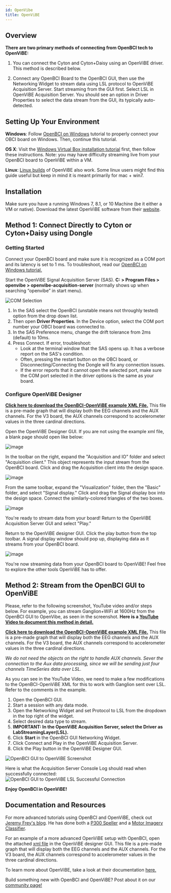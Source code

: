 ```yaml
---
id: OpenVibe
title: OpenViBE
---
```

## Overview

**There are two primary methods of connecting from OpenBCI tech to OpenViBE:**

1.  You can connect the Cyton and Cyton+Daisy using an OpenViBE driver. This method is described below.

2.  Connect any OpenBCI Board to the OpenBCI GUI, then use the Networking Widget to stream data using LSL protocol to OpenViBE Acquisition Server. Start streaming from the GUI first. Select LSL in OpenViBE Acquisition Server. You should see an option in Driver Properties to select the data stream from the GUI, its typically auto-detected.

## Setting Up Your Environment

**Windows**: Follow [OpenBCI on Windows](Troubleshooting/04-FTDI_Fix_Windows.md) tutorial to properly connect your OBCI board on Windows. Then, continue this tutorial.

**OS X**: Visit the [Windows Virtual Box installation tutorial](Software/CompatibleThirdPartySoftware/07-VirtualBox.md) first, then follow these instructions. Note: you may have difficulty streaming live from your OpenBCI board to OpenViBE within a VM.

**Linux**: [Linux builds](http://openvibe.inria.fr/downloads/) of OpenViBE also work. Some linux users might find this guide useful but keep in mind it is meant primarily for mac + win7.

## Installation

Make sure you have a running Windows 7, 8.1, or 10 Machine (be it either a VM or native).
Download the latest OpenViBE software from their [website](http://openvibe.inria.fr/downloads/).

## Method 1: Connect Directly to Cyton or Cyton+Daisy using Dongle

### Getting Started

Connect your OpenBCI board and make sure it is recognized as a COM port and its latency is set to 1 ms. To troubleshoot, read our [OpenBCI on Windows tutorial.](Troubleshooting/04-FTDI_Fix_Windows.md)

Start the OpenViBE Signal Acquisition Server (SAS). **C: &gt; Program Files &gt; openvibe &gt; openvibe-acquisition-server** (normally shows up when searching “openvibe” in start menu).

![COM Selection](../../assets/SoftwareImages/CompatibleThirdPartySoftwareImages/com-select.jpg)

1.  In the SAS select the OpenBCI (unstable means not throughly tested) option from the drop down list.
2.  Then open **Driver Properties**. In the Device option, select the COM port number your OBCI board was connected to.
3.  In the SAS Preference menu, change the drift tolerance from 2ms (default) to 10ms.
4.  Press Connect. If error, troubleshoot:
    -   Look at the terminal window that the SAS opens up. It has a verbose report on the SAS's condition.
    -   Often, pressing the restart button on the OBCI board, or Disconnecting/Connecting the Dongle will fix any connection issues.
    -   If the error reports that it cannot open the selected port, make sure the COM port selected in the driver options is the same as your board.

### Configure OpenViBE Designer

**[Click here to download the OpenBCI-OpenViBE example XML File.](https://github.com/openbci-archive/Docs/blob/master/assets/files/Start_OBCI_Cyton.xml)** This file is a pre-made graph that will display both the EEG channels and the AUX channels. For the V3 board, the AUX channels correspond to accelerometer values in the three cardinal directions.

Open the OpenViBE Designer GUI. If you are not using the example xml file, a blank page should open like below:

![image](../../assets/SoftwareImages/CompatibleThirdPartySoftwareImages/OpenViBE_designer.JPG)

In the toolbar on the right, expand the "Acquisition and IO" folder and select "Acquisition client." This object represents the input stream from the OpenBCI board. Click and drag the Acquisition client into the design space.

![image](../../assets/SoftwareImages/CompatibleThirdPartySoftwareImages/OpenViBE_acquision_client.JPG)

From the same toolbar, expand the "Visualization" folder, then the "Basic" folder, and select "Signal display." Click and drag the Signal display box into the design space. Connect the similarly-colored triangles of the two boxes.

![image](../../assets/SoftwareImages/CompatibleThirdPartySoftwareImages/OpenViBE_signal_display.JPG)

You're ready to stream data from your board! Return to the OpenViBE Acquisition Server GUI and select "Play."

Return to the OpenViBE designer GUI. Click the play button from the top toolbar. A signal display window should pop up, displaying data as it streams from your OpenBCI board.

![image](../../assets/SoftwareImages/CompatibleThirdPartySoftwareImages/OpenViBE_signal_live.JPG)

You're now streaming data from your OpenBCI board to OpenViBE! Feel free to explore the other tools OpenViBE has to offer.

## Method 2: Stream from the OpenBCI GUI to OpenViBE

Please, refer to the following screenshot, YouTube video and/or steps below. For example, you can stream Ganglion+WiFi at 1600Hz from the OpenBCI GUI to OpenVibe, as seen in the screenshot. **Here is a [YouTube Video to document this method in detail.](https://www.youtube.com/watch?v=97rNewfbTKA)**

**[Click here to download the OpenBCI-OpenViBE example XML File.](https://github.com/openbci-archive/Docs/blob/master/assets/files/Start_OBCI_Cyton.xml)** This file is a pre-made graph that will display both the EEG channels and the AUX channels. For the V3 board, the AUX channels correspond to accelerometer values in the three cardinal directions. 

_We do not need the objects on the right to handle AUX channels. Sever the connection to the Aux data processing, since we will be sending just four channels TimeSeries data over LSL._

As you can see in the YouTube Video, we need to make a few modifications to the OpenBCI-OpenViBE XML for this to work with Ganglion sent over LSL. Refer to the comments in the example.

1.  Open the OpenBCI GUI.
2.  Start a session with any data mode.
3.  Open the Networking Widget and set Protocol to LSL from the dropdown in the top right of the widget.
4.  Select desired data type to stream.
5.  **IMPORTANT: In the OpenViBE Acquisition Server, select the Driver as LabStreamingLayer(LSL).**
6.  Click **Start** in the OpenBCI GUI Networking Widget.
7.  Click Connect and Play in the OpenViBE Acquisition Server.
8.  Click the Play button in the OpenViBE Designer GUI.

![OpenBCI GUI to OpenViBE Screenshot](../../assets/SoftwareImages/CompatibleThirdPartySoftwareImages/Ganglion-Wifi-LSL-OpenVibe_screenshot.png)

Here is what the Acquisition Server Console Log should read when successfully connected:
![OpenBCI GUI to OpenViBE LSL Successful Connection](../../assets/SoftwareImages/CompatibleThirdPartySoftwareImages/Ganglion-Wifi-LSL-OpenVibe_successMessage.png)

**Enjoy OpenBCI in OpenViBE!**

## Documentation and Resources

For more advanced tutorials using OpenBCI and OpenViBE, check out [Jeremy Frey's blog](http://blog.jfrey.info/). He has done both a [P300 Speller](http://blog.jfrey.info/2015/02/04/openbci-p300-coadapt/) and a [Motor Imagery Classifier](http://blog.jfrey.info/2015/03/03/openbci-motor-imagery/).

For an example of a more advanced OpenViBE setup with OpenBCI, open the attached [xml file](https://github.com/openbci-archive/Docs/blob/master/assets/files/Start_OBCI_Cyton.xml) in the OpenViBE designer GUI. This file is a pre-made graph that will display both the EEG channels and the AUX channels. For the V3 board, the AUX channels correspond to accelerometer values in the three cardinal directions.

To learn more about OpenViBE, take a look at their documentation [here.](http://openvibe.inria.fr/documentation-index/)

Build something new with OpenBCI and OpenViBE? Post about it on our [community page!](http://openbci.com/community/)
